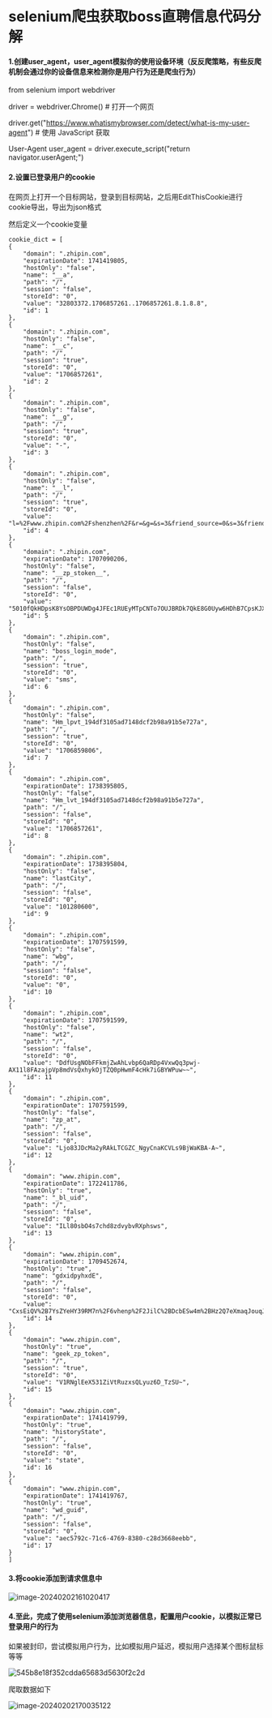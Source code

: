 # selenium爬虫获取boss直聘信息代码分解

#### 1.创建user_agent，user_agent模拟你的使用设备环境（反反爬策略，有些反爬机制会通过你的设备信息来检测你是用户行为还是爬虫行为）

from selenium import webdriver 

driver = webdriver.Chrome() # 打开一个网页 

driver.get("https://www.whatismybrowser.com/detect/what-is-my-user-agent") # 使用 JavaScript 获取 

User-Agent user_agent = driver.execute_script("return navigator.userAgent;") 



#### 2.设置已登录用户的cookie

在网页上打开一个目标网站，登录到目标网站，之后用EditThisCookie进行cookie导出，导出为json格式

然后定义一个cookie变量

```
cookie_dict = [
{
    "domain": ".zhipin.com",
    "expirationDate": 1741419805,
    "hostOnly": "false",
    "name": "__a",
    "path": "/",
    "session": "false",
    "storeId": "0",
    "value": "32803372.1706857261..1706857261.8.1.8.8",
    "id": 1
},
{
    "domain": ".zhipin.com",
    "hostOnly": "false",
    "name": "__c",
    "path": "/",
    "session": "true",
    "storeId": "0",
    "value": "1706857261",
    "id": 2
},
{
    "domain": ".zhipin.com",
    "hostOnly": "false",
    "name": "__g",
    "path": "/",
    "session": "true",
    "storeId": "0",
    "value": "-",
    "id": 3
},
{
    "domain": ".zhipin.com",
    "hostOnly": "false",
    "name": "__l",
    "path": "/",
    "session": "true",
    "storeId": "0",
    "value": "l=%2Fwww.zhipin.com%2Fshenzhen%2F&r=&g=&s=3&friend_source=0&s=3&friend_source=0",
    "id": 4
},
{
    "domain": ".zhipin.com",
    "expirationDate": 1707090206,
    "hostOnly": "false",
    "name": "__zp_stoken__",
    "path": "/",
    "session": "false",
    "storeId": "0",
    "value": "5010fQkHDpsK8YsOBPDUWDg4JFEc1RUEyMTpCNTo7OUJBRDk7QkE8G0Uyw6HDhB7CpsKJXcOTworDhUM0RDs9QkE6O0I%2FJERHxYTDhUBFH8Ozw4IkwqDCkF7DlRIKWcKgw4USIAhuEVzDhEAwJ8OBQzw9RQ7Dh8K8wrw9w4LDg8OFPcOBw4bCujxFRUYpOBJjDWY4RVZXZg5XWlZcZEsXT0pVN0U9RTtuw73Ehi85ExMQFQoVFRYTDA4ODRUKEhIRFAsPDwwJFipCwpzDg8SHccS8w5bDvsSawqRSwpzCtcOCaMKkw4bDhU3DhU%2FEhWnCscOAwqjCqcKxTMKyVcK5wrTCn1zCo1tuwq%2FCpHBxwoXCumthVGxIYMKFTloWEQwQCjgNNk7Dlw%3D%3D",
    "id": 5
},
{
    "domain": ".zhipin.com",
    "hostOnly": "false",
    "name": "boss_login_mode",
    "path": "/",
    "session": "true",
    "storeId": "0",
    "value": "sms",
    "id": 6
},
{
    "domain": ".zhipin.com",
    "hostOnly": "false",
    "name": "Hm_lpvt_194df3105ad7148dcf2b98a91b5e727a",
    "path": "/",
    "session": "true",
    "storeId": "0",
    "value": "1706859806",
    "id": 7
},
{
    "domain": ".zhipin.com",
    "expirationDate": 1738395805,
    "hostOnly": "false",
    "name": "Hm_lvt_194df3105ad7148dcf2b98a91b5e727a",
    "path": "/",
    "session": "false",
    "storeId": "0",
    "value": "1706857261",
    "id": 8
},
{
    "domain": ".zhipin.com",
    "expirationDate": 1738395804,
    "hostOnly": "false",
    "name": "lastCity",
    "path": "/",
    "session": "false",
    "storeId": "0",
    "value": "101280600",
    "id": 9
},
{
    "domain": ".zhipin.com",
    "expirationDate": 1707591599,
    "hostOnly": "false",
    "name": "wbg",
    "path": "/",
    "session": "false",
    "storeId": "0",
    "value": "0",
    "id": 10
},
{
    "domain": ".zhipin.com",
    "expirationDate": 1707591599,
    "hostOnly": "false",
    "name": "wt2",
    "path": "/",
    "session": "false",
    "storeId": "0",
    "value": "DdfUsgNObFFkmjZwAhLvbp6QaRDp4VxwQq3pwj-AX11l8FAzajpVp8mdVsQxhykOjTZQ0pHwmF4cHk7iGBYWPuw~~",
    "id": 11
},
{
    "domain": ".zhipin.com",
    "expirationDate": 1707591599,
    "hostOnly": "false",
    "name": "zp_at",
    "path": "/",
    "session": "false",
    "storeId": "0",
    "value": "Ljo83JDcMa2yRAkLTCGZC_NgyCnaKCVLs9BjWaKBA-A~",
    "id": 12
},
{
    "domain": "www.zhipin.com",
    "expirationDate": 1722411786,
    "hostOnly": "true",
    "name": "_bl_uid",
    "path": "/",
    "session": "false",
    "storeId": "0",
    "value": "ILl80sbO4s7chd8zdvybvRXphsws",
    "id": 13
},
{
    "domain": "www.zhipin.com",
    "expirationDate": 1709452674,
    "hostOnly": "true",
    "name": "gdxidpyhxdE",
    "path": "/",
    "session": "false",
    "storeId": "0",
    "value": "CxsEiQV%2B7YsZYeHY39RM7n%2F6vhenp%2F2JilC%2BDcbESw4m%2BHz2Q7eXmaqJouqJuyXKsX8vP%2FwssLbRoXsEDn%2FuC%5CfwpsQU8U2W0uJ1A%5CWsmSt4QN9vTbcXP%2BSHOmzq9bQ4AxvA9vjlIGJS%2FqUaXw3oAC2QZO%2BXyEafq4dG%5CE2Ht8JgqA2b%3A1706860674112",
    "id": 14
},
{
    "domain": "www.zhipin.com",
    "hostOnly": "true",
    "name": "geek_zp_token",
    "path": "/",
    "session": "true",
    "storeId": "0",
    "value": "V1RNglEeX531ZiVtRuzxsQLyuz6D_TzSU~",
    "id": 15
},
{
    "domain": "www.zhipin.com",
    "expirationDate": 1741419799,
    "hostOnly": "true",
    "name": "historyState",
    "path": "/",
    "session": "false",
    "storeId": "0",
    "value": "state",
    "id": 16
},
{
    "domain": "www.zhipin.com",
    "expirationDate": 1741419767,
    "hostOnly": "true",
    "name": "wd_guid",
    "path": "/",
    "session": "false",
    "storeId": "0",
    "value": "aec5792c-71c6-4769-8380-c28d3668eebb",
    "id": 17
}
]
```

#### 3.将cookie添加到请求信息中

![image-20240202161020417](https://s2.loli.net/2024/02/02/HigJTScBU9aY27n.png)



#### 4.至此，完成了使用selenium添加浏览器信息，配置用户cookie，以模拟正常已登录用户的行为



如果被封印，尝试模拟用户行为，比如模拟用户延迟，模拟用户选择某个图标鼠标等等

![545b8e18f352cdda65683d5630f2c2d](https://s2.loli.net/2024/02/02/Gg1ikhbr2PyJCUs.png)

爬取数据如下

![image-20240202170035122](https://s2.loli.net/2024/02/02/VKQ5TUafOpJ8z2P.png)